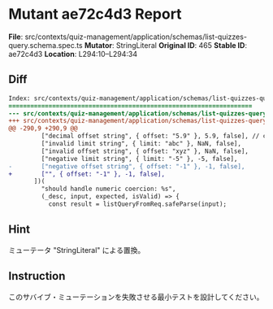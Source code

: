 # Mutant ae72c4d3 Report

**File**: src/contexts/quiz-management/application/schemas/list-quizzes-query.schema.spec.ts
**Mutator**: StringLiteral
**Original ID**: 465
**Stable ID**: ae72c4d3
**Location**: L294:10–L294:34

## Diff

```diff
Index: src/contexts/quiz-management/application/schemas/list-quizzes-query.schema.spec.ts
===================================================================
--- src/contexts/quiz-management/application/schemas/list-quizzes-query.schema.spec.ts	original
+++ src/contexts/quiz-management/application/schemas/list-quizzes-query.schema.spec.ts	mutated #465
@@ -290,9 +290,9 @@
         ["decimal offset string", { offset: "5.9" }, 5.9, false], // coerces to number but fails int validation
         ["invalid limit string", { limit: "abc" }, NaN, false],
         ["invalid offset string", { offset: "xyz" }, NaN, false],
         ["negative limit string", { limit: "-5" }, -5, false],
-        ["negative offset string", { offset: "-1" }, -1, false],
+        ["", { offset: "-1" }, -1, false],
       ])(
         "should handle numeric coercion: %s",
         (_desc, input, expected, isValid) => {
           const result = listQueryFromReq.safeParse(input);
```

## Hint

ミューテータ "StringLiteral" による置換。

## Instruction

このサバイブ・ミューテーションを失敗させる最小テストを設計してください。
